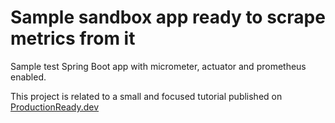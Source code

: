 # Sample sandbox app ready to scrape metrics from it
Sample test Spring Boot app with micrometer, actuator and prometheus enabled. 

This project is related to a small and focused tutorial published on [ProductionReady.dev](https://productionready.dev)

